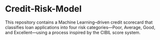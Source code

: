 # Credit-Risk-Model
This repository contains a Machine Learning–driven credit scorecard that classifies loan applications into four risk categories—Poor, Average, Good, and Excellent—using a process inspired by the CIBIL score system.
